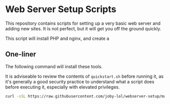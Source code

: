 # Web Server Setup Scripts

This repository contains scripts for setting up a very basic web server and adding new sites. It is not perfect, but it will get you off the ground quickly.

This script will install PHP and nginx, and create a 

## One-liner

The following command will install these tools.

It is adviseable to review the contents of `quickstart.sh` before running it, as it's generally a good security practice to understand what a script does before executing it, especially with elevated privileges.

```bash
curl -sSL https://raw.githubusercontent.com/joby-lol/webserver-setup/main/quickstart.sh | bash
```
